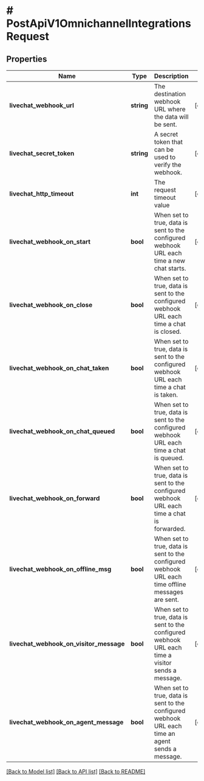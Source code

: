 # # PostApiV1OmnichannelIntegrationsRequest

## Properties

Name | Type | Description | Notes
------------ | ------------- | ------------- | -------------
**livechat_webhook_url** | **string** | The destination webhook URL where the data will be sent. | [optional]
**livechat_secret_token** | **string** | A secret token that can be used to verify the webhook. | [optional]
**livechat_http_timeout** | **int** | The request timeout value | [optional]
**livechat_webhook_on_start** | **bool** | When set to true, data is sent to the configured webhook URL each time a new chat starts. | [optional]
**livechat_webhook_on_close** | **bool** | When set to true, data is sent to the configured webhook URL each time a chat is closed. | [optional]
**livechat_webhook_on_chat_taken** | **bool** | When set to true, data is sent to the configured webhook URL each time a chat is taken. | [optional]
**livechat_webhook_on_chat_queued** | **bool** | When set to true, data is sent to the configured webhook URL each time a chat is queued. | [optional]
**livechat_webhook_on_forward** | **bool** | When set to true, data is sent to the configured webhook URL each time a chat is forwarded. | [optional]
**livechat_webhook_on_offline_msg** | **bool** | When set to true, data is sent to the configured webhook URL each time offline messages are sent. | [optional]
**livechat_webhook_on_visitor_message** | **bool** | When set to true, data is sent to the configured webhook URL each time a visitor sends a message. | [optional]
**livechat_webhook_on_agent_message** | **bool** | When set to true, data is sent to the configured webhook URL each time an agent sends a message. | [optional]

[[Back to Model list]](../../README.md#models) [[Back to API list]](../../README.md#endpoints) [[Back to README]](../../README.md)
